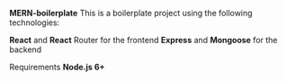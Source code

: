 __MERN-boilerplate__
This is a boilerplate project using the following technologies:

__React__ and __React__ Router for the frontend
__Express__ and __Mongoose__ for the backend

Requirements
__Node.js 6+__


